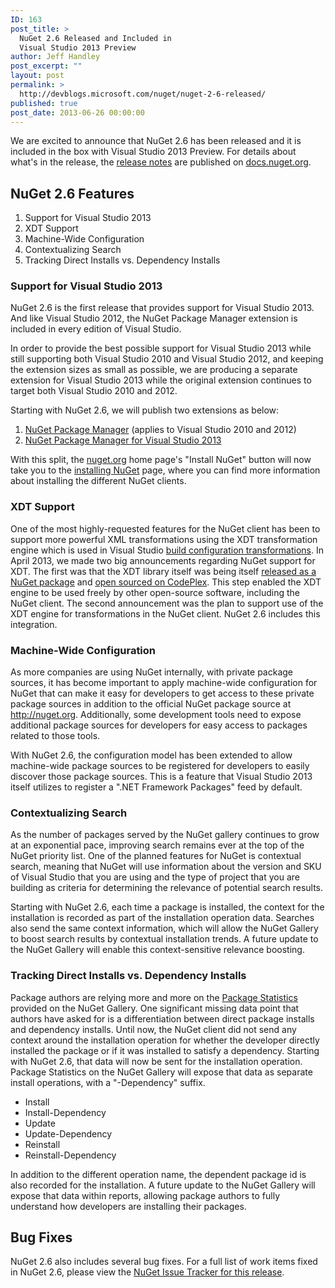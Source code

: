 ```yaml
---
ID: 163
post_title: >
  NuGet 2.6 Released and Included in
  Visual Studio 2013 Preview
author: Jeff Handley
post_excerpt: ""
layout: post
permalink: >
  http://devblogs.microsoft.com/nuget/nuget-2-6-released/
published: true
post_date: 2013-06-26 00:00:00
---
```

We are excited to announce that NuGet 2.6 has been released and it is included in the box with Visual Studio 2013 Preview. For details about what's in the release, the [release notes][1] are published on [docs.nuget.org][2].

## NuGet 2.6 Features

1.  Support for Visual Studio 2013
2.  XDT Support
3.  Machine-Wide Configuration
4.  Contextualizing Search
5.  Tracking Direct Installs vs. Dependency Installs

### Support for Visual Studio 2013

NuGet 2.6 is the first release that provides support for Visual Studio 2013. And like Visual Studio 2012, the NuGet Package Manager extension is included in every edition of Visual Studio.

In order to provide the best possible support for Visual Studio 2013 while still supporting both Visual Studio 2010 and Visual Studio 2012, and keeping the extension sizes as small as possible, we are producing a separate extension for Visual Studio 2013 while the original extension continues to target both Visual Studio 2010 and 2012.

Starting with NuGet 2.6, we will publish two extensions as below:

1.  [NuGet Package Manager][3] (applies to Visual Studio 2010 and 2012)
2.  [NuGet Package Manager for Visual Studio 2013][4]

With this split, the [nuget.org][5] home page's "Install NuGet" button will now take you to the [installing NuGet][4] page, where you can find more information about installing the different NuGet clients.

### XDT Support

One of the most highly-requested features for the NuGet client has been to support more powerful XML transformations using the XDT transformation engine which is used in Visual Studio [build configuration transformations][6]. In April 2013, we made two big announcements regarding NuGet support for XDT. The first was that the XDT library itself was being itself [released as a NuGet package][7] and [open sourced on CodePlex][8]. This step enabled the XDT engine to be used freely by other open-source software, including the NuGet client. The second announcement was the plan to support use of the XDT engine for transformations in the NuGet client. NuGet 2.6 includes this integration.

### Machine-Wide Configuration

As more companies are using NuGet internally, with private package sources, it has become important to apply machine-wide configuration for NuGet that can make it easy for developers to get access to these private package sources in addition to the official NuGet package source at <http://nuget.org>. Additionally, some development tools need to expose additional package sources for developers for easy access to packages related to those tools.

With NuGet 2.6, the configuration model has been extended to allow machine-wide package sources to be registered for developers to easily discover those package sources. This is a feature that Visual Studio 2013 itself utilizes to register a ".NET Framework Packages" feed by default.

### Contextualizing Search

As the number of packages served by the NuGet gallery continues to grow at an exponential pace, improving search remains ever at the top of the NuGet priority list. One of the planned features for NuGet is contextual search, meaning that NuGet will use information about the version and SKU of Visual Studio that you are using and the type of project that you are building as criteria for determining the relevance of potential search results.

Starting with NuGet 2.6, each time a package is installed, the context for the installation is recorded as part of the installation operation data. Searches also send the same context information, which will allow the NuGet Gallery to boost search results by contextual installation trends. A future update to the NuGet Gallery will enable this context-sensitive relevance boosting.

### Tracking Direct Installs vs. Dependency Installs

Package authors are relying more and more on the [Package Statistics][9] provided on the NuGet Gallery. One significant missing data point that authors have asked for is a differentiation between direct package installs and dependency installs. Until now, the NuGet client did not send any context around the installation operation for whether the developer directly installed the package or if it was installed to satisfy a dependency. Starting with NuGet 2.6, that data will now be sent for the installation operation. Package Statistics on the NuGet Gallery will expose that data as separate install operations, with a "-Dependency" suffix.

*   Install
*   Install-Dependency
*   Update
*   Update-Dependency
*   Reinstall
*   Reinstall-Dependency

In addition to the different operation name, the dependent package id is also recorded for the installation. A future update to the NuGet Gallery will expose that data within reports, allowing package authors to fully understand how developers are installing their packages.

## Bug Fixes

NuGet 2.6 also includes several bug fixes. For a full list of work items fixed in NuGet 2.6, please view the [NuGet Issue Tracker for this release][10].

 [1]: http://docs.nuget.org/docs/release-notes/nuget-2.6
 [2]: http://docs.nuget.org
 [3]: http://visualstudiogallery.msdn.microsoft.com/27077b70-9dad-4c64-adcf-c7cf6bc9970c/file/37502/30/NuGet.Tools.vsix
 [4]: http://docs.nuget.org/docs/start-here/installing-nuget
 [5]: https://nuget.org
 [6]: http://msdn.microsoft.com/en-us/library/dd465318(v=vs.100).aspx
 [7]: https://nuget.org/packages/Microsoft.Web.Xdt
 [8]: http://xdt.codeplex.com/
 [9]: http://blog.nuget.org/20130226/Introducing-Package-Statistics.html
 [10]: https://nuget.codeplex.com/workitem/list/advanced?keyword=&status=Closed&type=All&priority=All&release=NuGet%202.6&assignedTo=All&component=All&sortField=LastUpdatedDate&sortDirection=Descending&page=0&reasonClosed=All
